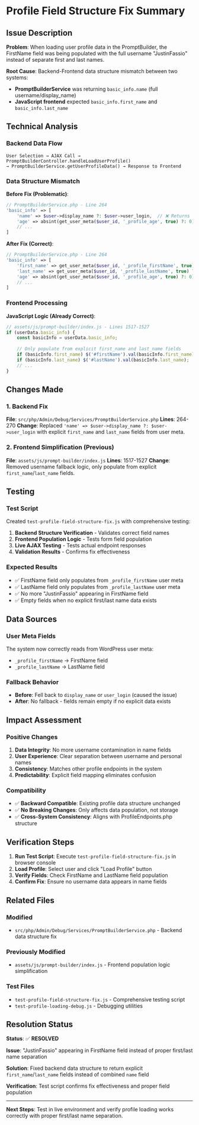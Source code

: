 # Profile Field Structure Fix Summary

## Issue Description

**Problem**: When loading user profile data in the PromptBuilder, the FirstName field was being populated with the full username "JustinFassio" instead of separate first and last names.

**Root Cause**: Backend-Frontend data structure mismatch between two systems:
- **PromptBuilderService** was returning `basic_info.name` (full username/display_name)
- **JavaScript frontend** expected `basic_info.first_name` and `basic_info.last_name`

## Technical Analysis

### Backend Data Flow
```
User Selection → AJAX Call → PromptBuilderController.handleLoadUserProfile() 
→ PromptBuilderService.getUserProfileData() → Response to Frontend
```

### Data Structure Mismatch

**Before Fix (Problematic)**:
```php
// PromptBuilderService.php - Line 264
'basic_info' => [
    'name' => $user->display_name ?: $user->user_login,  // ❌ Returns "JustinFassio"
    'age' => absint(get_user_meta($user_id, '_profile_age', true) ?: 0),
    // ...
]
```

**After Fix (Correct)**:
```php
// PromptBuilderService.php - Line 264
'basic_info' => [
    'first_name' => get_user_meta($user_id, '_profile_firstName', true) ?: '',  // ✅ Explicit field
    'last_name' => get_user_meta($user_id, '_profile_lastName', true) ?: '',   // ✅ Explicit field
    'age' => absint(get_user_meta($user_id, '_profile_age', true) ?: 0),
    // ...
]
```

### Frontend Processing

**JavaScript Logic (Already Correct)**:
```javascript
// assets/js/prompt-builder/index.js - Lines 1517-1527
if (userData.basic_info) {
    const basicInfo = userData.basic_info;
    
    // Only populate from explicit first_name and last_name fields
    if (basicInfo.first_name) $('#firstName').val(basicInfo.first_name);
    if (basicInfo.last_name) $('#lastName').val(basicInfo.last_name);
    // ...
}
```

## Changes Made

### 1. Backend Fix
**File**: `src/php/Admin/Debug/Services/PromptBuilderService.php`
**Lines**: 264-270
**Change**: Replaced `'name' => $user->display_name ?: $user->user_login` with explicit `first_name` and `last_name` fields from user meta.

### 2. Frontend Simplification (Previous)
**File**: `assets/js/prompt-builder/index.js`
**Lines**: 1517-1527
**Change**: Removed username fallback logic, only populate from explicit `first_name`/`last_name` fields.

## Testing

### Test Script
Created `test-profile-field-structure-fix.js` with comprehensive testing:
1. **Backend Structure Verification** - Validates correct field names
2. **Frontend Population Logic** - Tests form field population
3. **Live AJAX Testing** - Tests actual endpoint responses
4. **Validation Results** - Confirms fix effectiveness

### Expected Results
- ✅ FirstName field only populates from `_profile_firstName` user meta
- ✅ LastName field only populates from `_profile_lastName` user meta  
- ✅ No more "JustinFassio" appearing in FirstName field
- ✅ Empty fields when no explicit first/last name data exists

## Data Sources

### User Meta Fields
The system now correctly reads from WordPress user meta:
- `_profile_firstName` → FirstName field
- `_profile_lastName` → LastName field

### Fallback Behavior
- **Before**: Fell back to `display_name` or `user_login` (caused the issue)
- **After**: No fallback - fields remain empty if no explicit data exists

## Impact Assessment

### Positive Changes
1. **Data Integrity**: No more username contamination in name fields
2. **User Experience**: Clear separation between username and personal names
3. **Consistency**: Matches other profile endpoints in the system
4. **Predictability**: Explicit field mapping eliminates confusion

### Compatibility
- ✅ **Backward Compatible**: Existing profile data structure unchanged
- ✅ **No Breaking Changes**: Only affects data population, not storage
- ✅ **Cross-System Consistency**: Aligns with ProfileEndpoints.php structure

## Verification Steps

1. **Run Test Script**: Execute `test-profile-field-structure-fix.js` in browser console
2. **Load Profile**: Select user and click "Load Profile" button
3. **Verify Fields**: Check FirstName and LastName field population
4. **Confirm Fix**: Ensure no username data appears in name fields

## Related Files

### Modified
- `src/php/Admin/Debug/Services/PromptBuilderService.php` - Backend data structure fix

### Previously Modified
- `assets/js/prompt-builder/index.js` - Frontend population logic simplification

### Test Files
- `test-profile-field-structure-fix.js` - Comprehensive testing script
- `test-profile-loading-debug.js` - Debugging utilities

## Resolution Status

**Status**: ✅ **RESOLVED**

**Issue**: "JustinFassio" appearing in FirstName field instead of proper first/last name separation

**Solution**: Fixed backend data structure to return explicit `first_name`/`last_name` fields instead of combined `name` field

**Verification**: Test script confirms fix effectiveness and proper field population

---

**Next Steps**: Test in live environment and verify profile loading works correctly with proper first/last name separation. 